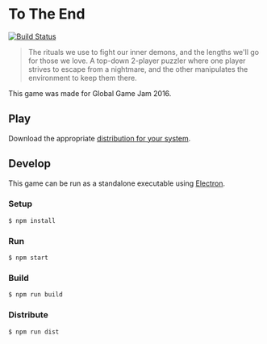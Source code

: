 # To The End

[![Build Status](https://travis-ci.org/to-the-end/to-the-end.svg?branch=master)](https://travis-ci.org/to-the-end/to-the-end)

> The rituals we use to fight our inner demons, and the lengths we'll go for those we love. A top-down 2-player puzzler where one player strives to escape from a nightmare, and the other manipulates the environment to keep them there.

This game was made for Global Game Jam 2016.


## Play

Download the appropriate [distribution for your system](https://github.com/to-the-end/to-the-end/releases).


## Develop

This game can be run as a standalone executable using [Electron](http://electron.atom.io).


### Setup

```
$ npm install
```


### Run

```
$ npm start
```


### Build

```
$ npm run build
```


### Distribute

```
$ npm run dist
```
